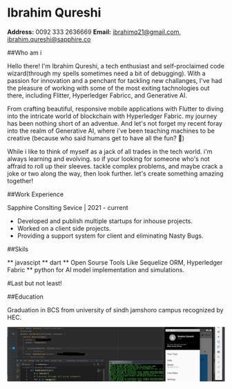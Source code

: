 # Ibrahim Qureshi

**Address:** 0092 333 2636669
**Email:** ibrahimq21@gmail.com, ibrahim.qureshi@sapphire.co

##Who am i


Hello there! I'm Ibrahim Qureshi, a tech enthusiast and self-proclaimed code wizard(through my spells sometimes need a bit of debugging). With a passion for innovation and a penchant for tackling new challanges, I've had the pleasure of working with some of the most exiting tachnologies out there, including Flitter, Hyperledger Fabricc, and Generative AI.

From crafting beautiful, responsive mobile applications with Flutter to diving into the intricate world of blockchain with Hyperledger Fabric. my journey has been nothing short of an adventue. And let's not forget my recent foray into the realm of Generative AI, where i've been teaching machines to be creative (because who said humans get to have all the fun? 🤔)

While i like to think of myself as a jack of all trades in the tech world. i'm always learning and evolving. so if your looking for someone who's not affraid to roll up their sleeves. tackle complex problems, and maybe crack a joke or two along the way, then look further. let's create something amazing together!


##Work Experience

Sapphire Conslting Sevice | 2021 - current

* Developed and publish multiple startups for inhouse projects.
* Worked on a client side projects.
* Providing a support system for client and eliminating Nasty Bugs.


##Skils


**  javascipt
**  dart
**  Open Sourse Tools Like Sequelize ORM, Hyperledger Fabric
**  python for AI model implementation and simulations.

#Last but not least!

##Education


Graduation in BCS from university of sindh jamshoro campus recognized by HEC.





![banner](https://github.com/ibrahimq21/ibrahimq21/blob/main/1581261061586.jpg)

<!--
**ibrahimq21/ibrahimq21** is a ✨ _special_ ✨ repository because its `README.md` (this file) appears on your GitHub profile.

Here are some ideas to get you started:




https://github.com/ibrahimq21/ibrahimq21/blob/main/1581261061586.jpg

- 🔭 I’m currently working on ...
- 🌱 I’m currently learning ...
- 👯 I’m looking to collaborate on ...
- 🤔 I’m looking for help with ...
- 💬 Ask me about ...
- 📫 How to reach me: ...
- 😄 Pronouns: ...
- ⚡ Fun fact: ...
-->
